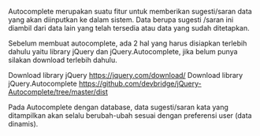 Autocomplete merupakan suatu fitur untuk memberikan sugesti/saran data yang akan diinputkan ke dalam sistem. Data berupa sugesti /saran ini diambil dari data lain yang telah tersedia atau data yang sudah ditetapkan.

Sebelum membuat autocomplete, ada 2 hal yang harus disiapkan terlebih dahulu yaitu library jQuery dan jQuery.Autocomplete, jika belum punya silakan download terlebih dahulu.

Download library jQuery https://jquery.com/download/
Download library jQuery.Autocomplete https://github.com/devbridge/jQuery-Autocomplete/tree/master/dist

Pada Autocomplete dengan database, data sugesti/saran kata yang ditampilkan akan selalu berubah-ubah sesuai dengan preferensi user (data dinamis).